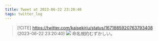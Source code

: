```yaml
---
title: Tweet at 2023-06-22 23:20:40
tags: twitter_log
---
```


> [!CITE] https://twitter.com/kaisekiriu/status/1671885920763793408 (2023-06-22 23:20:40)
> ![](https://twitter.com/kaisekiriu/status/1671885920763793408)
> 命名規約むずかしい。
